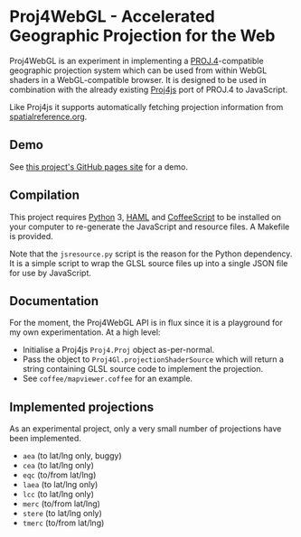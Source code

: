 # Proj4WebGL - Accelerated Geographic Projection for the Web

Proj4WebGL is an experiment in implementing a [PROJ.4][proj4]-compatible
geographic projection system which can be used from within WebGL shaders in a
WebGL-compatible browser. It is designed to be used in combination with the
already existing [Proj4js] port of PROJ.4 to JavaScript.

Like Proj4js it supports automatically fetching projection information from
[spatialreference.org].

## Demo

See [this project's GitHub pages site][demo] for a demo.

## Compilation

This project requires [Python] 3, [HAML] and [CoffeeScript] to be installed on
your computer to re-generate the JavaScript and resource files. A Makefile is
provided.

Note that the ``jsresource.py`` script is the reason for the Python dependency.
It is a simple script to wrap the GLSL source files up into a single JSON file
for use by JavaScript.

## Documentation

For the moment, the Proj4WebGL API is in flux since it is a playground for my
own experimentation. At a high level:

* Initialise a Proj4js ``Proj4.Proj`` object as-per-normal.
* Pass the object to ``Proj4Gl.projectionShaderSource`` which will return a
  string containing GLSL source code to implement the projection.
* See ``coffee/mapviewer.coffee`` for an example.

## Implemented projections

As an experimental project, only a very small number of projections have been
implemented.

* ``aea`` (to lat/lng only, buggy)
* ``cea`` (to lat/lng only)
* ``eqc`` (to/from lat/lng)
* ``laea`` (to lat/lng only)
* ``lcc`` (to lat/lng only)
* ``merc`` (to/from lat/lng)
* ``stere`` (to lat/lng only)
* ``tmerc`` (to/from lat/lng)

[proj4]: http://trac.osgeo.org/proj/
[proj4js]: http://trac.osgeo.org/proj4js/
[spatialreference.org]: http://spatialreference.org/
[demo]: http://rjw57.github.io/proj4webgl/
[python]: http://python.org/
[haml]: http://haml.info/
[coffeescript]: http://coffeescript.org/
